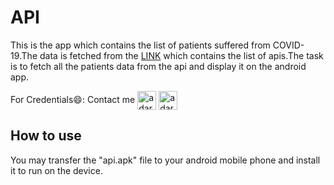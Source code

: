 # API

This is the app which contains the list of patients suffered from COVID-19.The data is fetched from the [LINK](https://api-tracerind.covidindiataskforce.org/api/) which contains the list of apis.The task is to fetch all the patients data from the api and display it on the android app.

For Credentials😄: Contact me
<a href="https://api.whatsapp.com/send?phone=917807090236" target="blank"><img align="center" src="https://user-images.githubusercontent.com/43617894/87023392-45c66680-c1f5-11ea-9a1c-e0b71b6c59a4.png" alt="adarsh-rana" height="30" width="30" /></a>
<a href="https://www.linkedin.com/in/adarsh-rana-298355171/" target="blank"><img align="center" src="https://user-images.githubusercontent.com/43617894/87023444-570f7300-c1f5-11ea-88ec-9042bb6889ee.png" alt="adarsh-rana" height="30" width="30" /></a>

## How to use
You may transfer the "api.apk" file to your android mobile phone and install it to run on the device.
